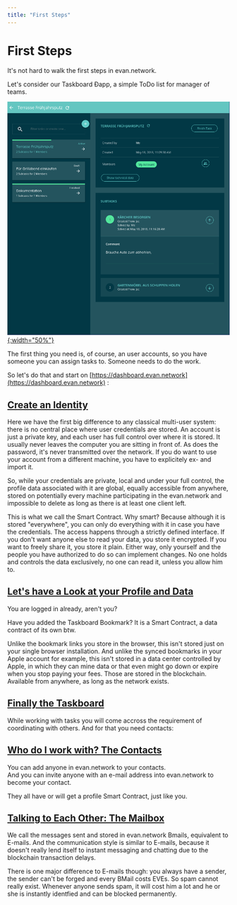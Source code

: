 ```yaml
---
title: "First Steps"
---
```

# First Steps

It's not hard to walk the first steps in evan.network.

Let's consider our Taskboard Ðapp, a simple ToDo list for manager of teams.

[![Taskboard](/public/tutorial/taskboard_example.png){:width="50%"}](/public/tutorial/taskboard_example.png)

The first thing you need is, of course, an user accounts, so you have someone you can assign tasks to.
Someone needs to do the work.

So let's do that and start on [https://dashboard.evan.network](https://dashboard.evan.network) :  

## [Create an Identity](/tutorial/create-identity)

Here we have the first big difference to any classical multi-user system: there is no central place
where user credentials are stored. An account is just a private key, and each user has full control over
where it is stored. It usually never leaves the computer you are sitting in front of. As does the password, it's never transmitted over the network. If you do want to use your account from a different machine, you have to explicitely ex- and import it.

So, while your credentials are private, local and under your full control, the profile data associated with it are global, equally accessible from anywhere, stored on potentially every machine participating in the evan.network and impossible to delete as long as there is at least one client left.

This is what we call the Smart Contract. Why smart? Because although it is stored "everywhere", you can only do everything with it in case you have the credentials. The access happens through a strictly defined interface. If you don't want anyone else to read your data, you store it encrypted. If you want to freely share it, you store it plain. Either way, only yourself and the people you have authorized to do so can implement changes. No one holds and controls the data exclusively, no one can read it, unless you allow him to.

## [Let's have a Look at your Profile and Data](/tutorial/dashboard)
You are logged in already, aren't you?

Have you added the Taskboard Bookmark? It is a Smart Contract, a data contract of its own btw.

Unlike the bookmark links you store in the browser, this isn't stored just on your single browser installation. And unlike the synced bookmarks in your Apple account for example, this isn't stored in a data center controlled by Apple, in which they can mine data or that even might go down or expire when you stop paying your fees. Those are stored in the blockchain. Available from anywhere, as long as the network exists.

## [Finally the Taskboard](/tutorial/taskboard)

While working with tasks you will come accross the requirement of coordinating with others.
And for that you need contacts:

## [Who do I work with? The Contacts](/tutorial/contacts)

You can add anyone in evan.network to your contacts.  
And you can invite anyone with an e-mail address into evan.network to become your contact.

They all have or will get a profile Smart Contract, just like you.

## [Talking to Each Other: The Mailbox](/tutorial/mailbox)

We call the messages sent and stored in evan.network Bmails, equivalent to E-mails. And the communication
style is similar to E-mails, because it doesn't really lend itself to instant messaging and chatting due to the blockchain transaction delays.

There is one major difference to E-mails though: you always have a sender, the sender can't be forged and every BMail costs EVEs. So spam cannot really exist. Whenever anyone sends spam, it will cost him a lot and he or she is instantly identfied and can be blocked permanently.



